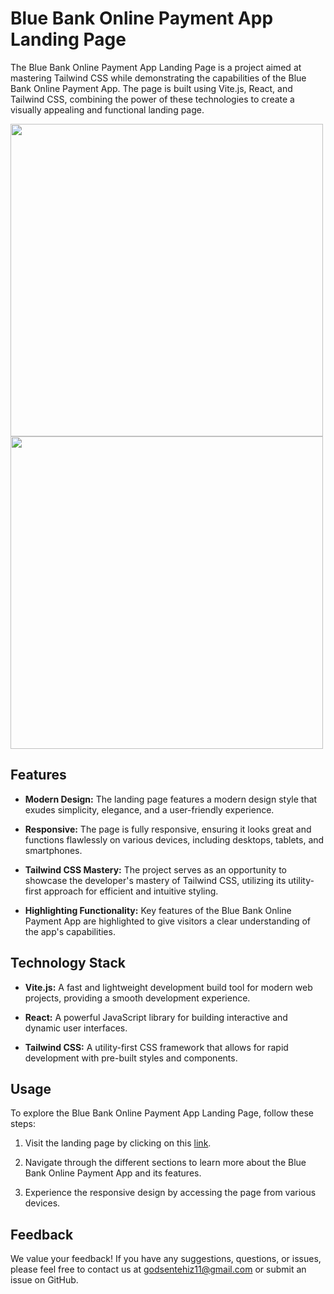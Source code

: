 
# Blue Bank Online Payment App Landing Page

The Blue Bank Online Payment App Landing Page is a project aimed at mastering Tailwind CSS while demonstrating the capabilities of the Blue Bank Online Payment App. The page is built using Vite.js, React, and Tailwind CSS, combining the power of these technologies to create a visually appealing and functional landing page.


<img src="https://github.com/Eh1z/modern_bank_app/assets/111048723/e5a56746-557a-4d1a-b24e-42d93547b7f2" width="500" height="500">
<img src="https://github.com/Eh1z/modern_bank_app/assets/111048723/be72cb57-0f40-421a-8f2f-8495e0586ad0" width="500" height="500">




## Features

- **Modern Design:** The landing page features a modern design style that exudes simplicity, elegance, and a user-friendly experience.

- **Responsive:** The page is fully responsive, ensuring it looks great and functions flawlessly on various devices, including desktops, tablets, and smartphones.

- **Tailwind CSS Mastery:** The project serves as an opportunity to showcase the developer's mastery of Tailwind CSS, utilizing its utility-first approach for efficient and intuitive styling.

- **Highlighting Functionality:** Key features of the Blue Bank Online Payment App are highlighted to give visitors a clear understanding of the app's capabilities.

## Technology Stack

- **Vite.js:** A fast and lightweight development build tool for modern web projects, providing a smooth development experience.

- **React:** A powerful JavaScript library for building interactive and dynamic user interfaces.

- **Tailwind CSS:** A utility-first CSS framework that allows for rapid development with pre-built styles and components.

## Usage

To explore the Blue Bank Online Payment App Landing Page, follow these steps:

1. Visit the landing page by clicking on this [link](https://blue-bank.netlify.app/).

2. Navigate through the different sections to learn more about the Blue Bank Online Payment App and its features.

3. Experience the responsive design by accessing the page from various devices.


## Feedback

We value your feedback! If you have any suggestions, questions, or issues, please feel free to contact us at godsentehiz11@gmail.com or submit an issue on GitHub.
